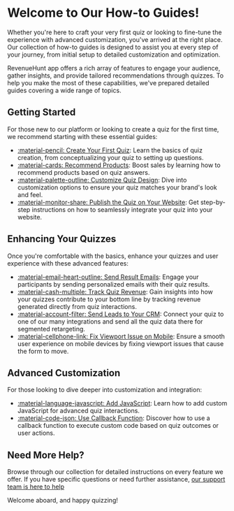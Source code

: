 # Welcome to Our How-to Guides!

Whether you're here to craft your very first quiz or looking to fine-tune the experience with advanced customization, you've arrived at the right place. Our collection of how-to guides is designed to assist you at every step of your journey, from initial setup to detailed customization and optimization.

RevenueHunt app offers a rich array of features to engage your audience, gather insights, and provide tailored recommendations through quizzes. To help you make the most of these capabilities, we've prepared detailed guides covering a wide range of topics.

## Getting Started

For those new to our platform or looking to create a quiz for the first time, we recommend starting with these essential guides:

- [:material-pencil: Create Your First Quiz](/how-to-guides/create-first-quiz/): Learn the basics of quiz creation, from conceptualizing your quiz to setting up questions.
- [:material-cards: Recommend Products](/how-to-guides/recommend-products/): Boost sales by learning how to recommend products based on quiz answers.
- [:material-palette-outline: Customize Quiz Design](/how-to-guides/customize-quiz-design/): Dive into customization options to ensure your quiz matches your brand's look and feel.
- [:material-monitor-share: Publish the Quiz on Your Website](/how-to-guides/publish-quiz/): Get step-by-step instructions on how to seamlessly integrate your quiz into your website.

## Enhancing Your Quizzes

Once you're comfortable with the basics, enhance your quizzes and user experience with these advanced features:

- [:material-email-heart-outline: Send Result Emails](/how-to-guides/send-result-emails/): Engage your participants by sending personalized emails with their quiz results.
- [:material-cash-multiple: Track Quiz Revenue](/how-to-guides/track-quiz-revenue/): Gain insights into how your quizzes contribute to your bottom line by tracking revenue generated directly from quiz interactions.
- [:material-account-filter: Send Leads to Your CRM](/how-to-guides/send-leads-to-crm/): Connect your quiz to one of our many integrations and send all the quiz data there for segmented retargeting.
- [:material-cellphone-link: Fix Viewport Issue on Mobile](/how-to-guides/fix-viewport-issue-on-mobile/): Ensure a smooth user experience on mobile devices by fixing viewport issues that cause the form to move.

## Advanced Customization

For those looking to dive deeper into customization and integration:

- [:material-language-javascript: Add JavaScript](/how-to-guides/add-javascript/): Learn how to add custom JavaScript for advanced quiz interactions.
- [:material-code-json: Use Callback Function](/how-to-guides/use-callback-function/): Discover how to use a callback function to execute custom code based on quiz outcomes or user actions.

## Need More Help?

Browse through our collection for detailed instructions on every feature we offer. If you have specific questions or need further assistance, [our support team is here to help](/how-to-guides/contact-customer-support/)

Welcome aboard, and happy quizzing!
